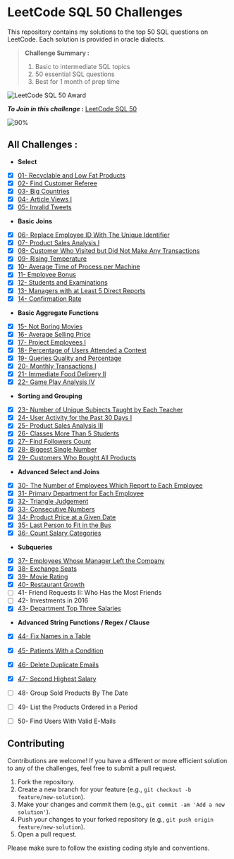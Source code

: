 # LeetCode SQL 50 Challenges

This repository contains my solutions to the top 50 SQL questions on LeetCode. Each solution is provided in oracle dialects.


> **Challenge Summary :**
> 1. Basic to intermediate SQL topics
> 2. 50 essential SQL questions
> 3. Best for 1 month of prep time

![LeetCode SQL 50 Award](https://assets.leetcode.com/static_assets/others/Top_SQL_50.gif)



**_To Join in this challenge :_** [LeetCode SQL 50](https://leetcode.com/studyplan/top-sql-50/)

![90%](https://progress-bar.dev/90/?title=In%20progress)

## All Challenges :

- **Select**
- [X] [01- Recyclable and Low Fat Products](./01-%20Recyclable%20and%20Low%20Fat%20Products.sql)
- [X] [02- Find Customer Referee](./02-%20Find%20Customer%20Referee.sql)
- [X] [03- Big Countries](./03-%20Big%20Countries.sql)
- [X] [04- Article Views I](./04-%20Article%20Views%20I.sql)
- [X] [05- Invalid Tweets](./05-%20Invalid%20Tweets.sql)
- **Basic Joins**
- [X] [06- Replace Employee ID With The Unique Identifier](./06-%20Replace%20Employee%20ID%20With%20The%20Unique%20Identifier.sql)
- [X] [07- Product Sales Analysis I](./07-%20Product%20Sales%20Analysis%20I.sql)
- [X] [08- Customer Who Visited but Did Not Make Any Transactions](./08-%20Customer%20Who%20Visited%20but%20Did%20Not%20Make%20Any%20Transactions.sql)
- [X] [09- Rising Temperature](./09-%20Rising%20Temperature.sql)
- [X] [10- Average Time of Process per Machine](./10-%20Average%20Time%20of%20Process%20per%20Machine.sql)
- [X] [11- Employee Bonus](./11-%20Employee%20Bonus.sql)
- [X] [12- Students and Examinations](./12-%20Students%20and%20Examinations.sql)
- [X] [13- Managers with at Least 5 Direct Reports](./13-%20Managers%20with%20at%20Least%205%20Direct%20Reports.sql)
- [X] [14- Confirmation Rate](./14-%20Confirmation%20Rate.sql)
- **Basic Aggregate Functions**
- [X] [15- Not Boring Movies](./15-%20Not%20Boring%20Movies.sql)
- [X] [16- Average Selling Price](./16-%20Average%20Selling%20Price.sql)
- [X] [17- Project Employees I](./17-%20Project%20Employees%20I.sql)
- [X] [18- Percentage of Users Attended a Contest](./18-%20Percentage%20of%20Users%20Attended%20a%20Contest.sql)
- [X] [19- Queries Quality and Percentage](./19-%20Queries%20Quality%20and%20Percentage.sql)
- [X] [20- Monthly Transactions I](./20-%20Monthly%20Transactions%20I.sql)
- [X] [21- Immediate Food Delivery II](./21-%20Immediate%20Food%20Delivery%20II.sql)
- [X] [22- Game Play Analysis IV](./22-%20Game%20Play%20Analysis%20IV.sql)
- **Sorting and Grouping**
- [X] [23- Number of Unique Subjects Taught by Each Teacher](./23-%20Number%20of%20Unique%20Subjects%20Taught%20by%20Each%20Teacher.sql)
- [X] [24- User Activity for the Past 30 Days I](./24-%20User%20Activity%20for%20the%20Past%2030%20Days%20I.sql)
- [X] [25- Product Sales Analysis III](./25-%20Product%20Sales%20Analysis%20III.sql)
- [X] [26- Classes More Than 5 Students](./26-%20Classes%20More%20Than%205%20Students.sql)
- [X] [27- Find Followers Count](./27-%20Find%20Followers%20Count.sql)
- [X] [28- Biggest Single Number](./28-%20Biggest%20Single%20Number.sql)
- [X] [29- Customers Who Bought All Products](./29-%20Customers%20Who%20Bought%20All%20Products.sql)
- **Advanced Select and Joins**
- [X] [30- The Number of Employees Which Report to Each Employee](./30-%20The%20Number%20of%20Employees%20Which%20Report%20to%20Each%20Employee.sql)
- [X] [31- Primary Department for Each Employee](./31-%20Primary%20Department%20for%20Each%20Employee.sql)
- [X] [32- Triangle Judgement](./32-%20Triangle%20Judgement.sql)
- [X] [33- Consecutive Numbers](./33-%20Consecutive%20Numbers.sql)
- [X] [34- Product Price at a Given Date](./34-%20Product%20Price%20at%20a%20Given%20Date.sql)
- [X] [35- Last Person to Fit in the Bus](./35-%20Last%20Person%20to%20Fit%20in%20the%20Bus.sql)
- [X] [36- Count Salary Categories](./36-%20Count%20Salary%20Categories.sql)
- **Subqueries**
- [X] [37- Employees Whose Manager Left the Company](./37-%20Employees%20Whose%20Manager%20Left%20the%20Company.sql)
- [X] [38- Exchange Seats](./38-%20Exchange%20Seats.sql)
- [X] [39- Movie Rating](./39-%20Movie%20Rating.sql)
- [X] [40- Restaurant Growth](./40-%20Restaurant%20Growth.sql)
- [ ] 41- Friend Requests II: Who Has the Most Friends
- [ ] 42- Investments in 2016
- [X] [43- Department Top Three Salaries](./43-%20Department%20Top%20Three%20Salaries.sql)
- **Advanced String Functions / Regex / Clause**
- [X] [44- Fix Names in a Table](./44-%20Fix%20Names%20in%20a%20Table.sql)
- [X] [45- Patients With a Condition](./45-%20Patients%20With%20a%20Condition.sql)
- [X] [46- Delete Duplicate Emails](./46-%20Delete%20Duplicate%20Emails.sql)
- [X] [47- Second Highest Salary](./47-%20Second%20Highest%20Salary.sql)
- [ ] 48- Group Sold Products By The Date
- [ ] 49- List the Products Ordered in a Period
- [ ] 50- Find Users With Valid E-Mails


## Contributing

Contributions are welcome! If you have a different or more efficient solution to any of the challenges, feel free to submit a pull request.

1. Fork the repository.
2. Create a new branch for your feature (e.g., `git checkout -b feature/new-solution`).
3. Make your changes and commit them (e.g., `git commit -am 'Add a new solution'`).
4. Push your changes to your forked repository (e.g., `git push origin feature/new-solution`).
5. Open a pull request.

Please make sure to follow the existing coding style and conventions.

